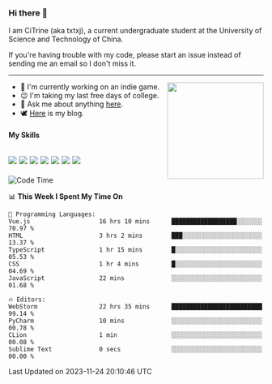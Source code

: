 ### Hi there 👋

I am CiTrine (aka txtxj), a current undergraduate student at the University of Science and Technology of China.

If you're having trouble with my code, please start an issue instead of sending me an email so I don't miss it.

---

<img align="right" height="190" src="http://github-profile-summary-cards.vercel.app/api/cards/stats?username=txtxj&theme=vue">

- 🌱 I'm currently working on an indie game.
- 😉 I'm taking my last free days of college.
- 💬 Ask me about anything [here](https://github.com/txtxj/txtxj/issues).
- 🕊️ [Here](https://txtxj.top) is my blog.

#### My Skills

![](https://img.shields.io/badge/Unity-000000?logo=unity&logoColor=fff)
![](https://img.shields.io/badge/C%23-239120?logo=csharp&logoColor=fff)
![](https://img.shields.io/badge/Python-3e74a2?logo=python&logoColor=fff)
![](https://img.shields.io/badge/C++-65318e?logo=cplusplus&logoColor=fff)
![](https://img.shields.io/badge/C-5654a2?logo=c&logoColor=fff)
![](https://img.shields.io/badge/Blender-f5792a?logo=blender&logoColor=fff)
![](https://img.shields.io/badge/MS%20SQL-cc2927?logo=microsoftsqlserver&logoColor=fff)
---

<!--START_SECTION:waka-->
![Code Time](http://img.shields.io/badge/Code%20Time-1%2C492%20hrs%2030%20mins-blue)

📊 **This Week I Spent My Time On** 

```text
💬 Programming Languages: 
Vue.js                   16 hrs 10 mins      ██████████████████░░░░░░░   70.97 % 
HTML                     3 hrs 2 mins        ███░░░░░░░░░░░░░░░░░░░░░░   13.37 % 
TypeScript               1 hr 15 mins        █░░░░░░░░░░░░░░░░░░░░░░░░   05.53 % 
CSS                      1 hr 4 mins         █░░░░░░░░░░░░░░░░░░░░░░░░   04.69 % 
JavaScript               22 mins             ░░░░░░░░░░░░░░░░░░░░░░░░░   01.68 % 

🔥 Editors: 
WebStorm                 22 hrs 35 mins      █████████████████████████   99.14 % 
PyCharm                  10 mins             ░░░░░░░░░░░░░░░░░░░░░░░░░   00.78 % 
CLion                    1 min               ░░░░░░░░░░░░░░░░░░░░░░░░░   00.08 % 
Sublime Text             0 secs              ░░░░░░░░░░░░░░░░░░░░░░░░░   00.00 % 
```


 Last Updated on 2023-11-24 20:10:46 UTC
<!--END_SECTION:waka-->
